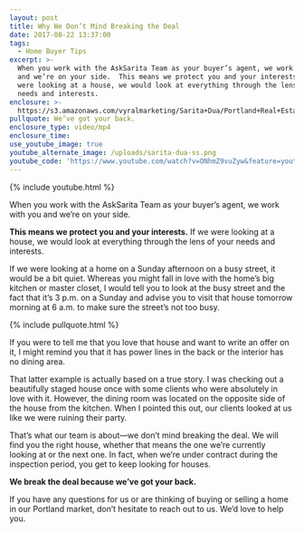 ```yaml
---
layout: post
title: Why We Don’t Mind Breaking the Deal
date: 2017-08-22 13:37:00
tags:
  - Home Buyer Tips
excerpt: >-
  When you work with the AskSarita Team as your buyer’s agent, we work with you
  and we’re on your side.  This means we protect you and your interests. If we
  were looking at a house, we would look at everything through the lens of your
  needs and interests.
enclosure: >-
  https://s3.amazonaws.com/vyralmarketing/Sarita+Dua/Portland+Real+Estate+Agent-+Break+the+Deal.mp4
pullquote: We’ve got your back.
enclosure_type: video/mp4
enclosure_time:
use_youtube_image: true
youtube_alternate_image: /uploads/sarita-dua-ss.png
youtube_code: 'https://www.youtube.com/watch?v=ONhmZ9vuZyw&feature=youtu.be'
---
```



{% include youtube.html %}

When you work with the AskSarita Team as your buyer’s agent, we work with you and we’re on your side.

**This means we protect you and your interests.** If we were looking at a house, we would look at everything through the lens of your needs and interests.

If we were looking at a home on a Sunday afternoon on a busy street, it would be a bit quiet. Whereas you might fall in love with the home’s big kitchen or master closet, I would tell you to look at the busy street and the fact that it’s 3 p.m. on a Sunday and advise you to visit that house tomorrow morning at 6 a.m. to make sure the street’s not too busy.

{% include pullquote.html %}

If you were to tell me that you love that house and want to write an offer on it, I might remind you that it has power lines in the back or the interior has no dining area.

That latter example is actually based on a true story. I was checking out a beautifully staged house once with some clients who were absolutely in love with it. However, the dining room was located on the opposite side of the house from the kitchen. When I pointed this out, our clients looked at us like we were ruining their party.

That’s what our team is about—we don’t mind breaking the deal. We will find you the right house, whether that means the one we’re currently looking at or the next one. In fact, when we’re under contract during the inspection period, you get to keep looking for houses.

**We break the deal because we’ve got your back.**

If you have any questions for us or are thinking of buying or selling a home in our Portland market, don’t hesitate to reach out to us. We’d love to help you.